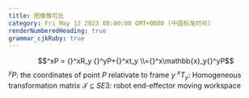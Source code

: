 ```yaml
---
title: 图像雅可比
category: Fri May 12 2023 08:00:00 GMT+0800 (中国标准时间)
renderNumberedHeading: true
grammar_cjkRuby: true
---
```




$$^xP = {}^xR_y {}^yP+{}^xt_y \\={}^x\mathbb{x}_y{}^yP$$
$^yP$: the coordinates of point $P$ relativate to frame $y$
$^xT_y$: Homogeneous transformation matrix
$\mathcal{T}\subseteq SE3$: robot end-effector moving workspace
